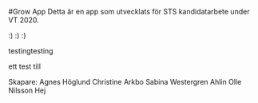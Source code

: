 #Grow App
Detta är en app som utvecklats för STS kandidatarbete under VT 2020.

:) :)
:)

testingtesting

ett test till



Skapare:
Agnes Höglund
Christine Arkbo
Sabina Westergren Ahlin
Olle Nilsson
Hej
